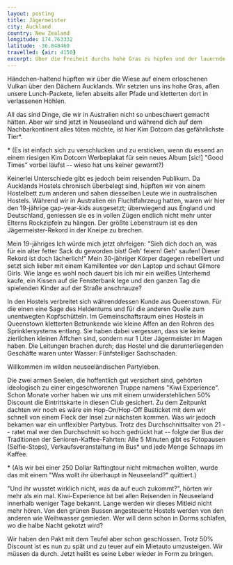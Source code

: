 ```yaml
---
layout: posting
title: Jägermeister
city: Auckland
country: New Zealand
longitude: 174.763332
latitude: -36.848460
travelled: {air: 4150}
excerpt: Über die Freiheit durchs hohe Gras zu hüpfen und der lauernde Kim Dotcom, als auch betrunkende Äffchen und die grünen Busse.
---
```


Händchen-haltend hüpften wir über die Wiese auf einem erloschenen Vulkan über den Dächern Aucklands. Wir setzten uns ins hohe Gras, aßen unsere Lunch-Packete, liefen abseits aller Pfade und kletterten dort in verlassenen Höhlen. 

All das sind Dinge, die wir in Australien nicht so unbeschwert gemacht hätten. Aber wir sind jetzt in Neuseeland und während dich auf dem Nachbarkontinent alles töten möchte, ist hier Kim Dotcom das gefährlichste Tier\*. 

\* (Es ist einfach sich zu verschlucken und zu ersticken, wenn du essend an einem riesigen Kim Dotcom Werbeplakat für sein neues Album [sic!] "Good Times" vorbei läufst -- wieso hat uns keiner gewarnt?)

Keinerlei Unterschiede gibt es jedoch beim reisenden Publikum. Da Aucklands Hostels chronisch überbelegt sind, hüpften wir von einem Hostelbett zum anderen und sahen diesselben Leute wie in australischen Hostels. Während wir in Australien ein Fluchtfahrzeug hatten, waren wir hier den 19-jährige gap-year-kids ausgesetzt; überwiegend aus England und Deutschland, geniessen sie es in vollen Zügen endlich nicht mehr unter Elterns Rockzipfeln zu hängen. Der größte Lebenstraum ist es den Jägermeister-Rekord in der Kneipe zu brechen.

Mein 19-jähriges Ich würde mich jetzt ohrfeigen: "Sieh dich doch an, was für ein alter fetter Sack du geworden bist! Geh' feiern! Geh' saufen! Dieser Rekord ist doch lächerlich!" Mein 30-jähriger Körper dagegen rebelliert und setzt sich lieber mit einem Kamillentee vor den Laptop und schaut Gilmore Girls. Wie lange es wohl noch dauert bis ich mir ein weißes Unterhemd kaufe, ein Kissen auf die Fensterbank lege und den ganzen Tag die spielenden Kinder auf der Straße anschnauze?

In den Hostels verbreitet sich währenddessen Kunde aus Queenstown. Für die einen eine Sage des Heldentums und für die anderen Quelle zum unentwegten Kopfschütteln. Im Gemeinschaftsraum eines Hostels in Queenstown kletterten Betrunkende wie kleine Affen an den Rohren des Sprinklersystems entlang. Sie haben dabei vergessen, dass sie keine zierlichen kleinen Äffchen sind, sondern nur 1 Liter Jägermeister im Magen haben. Die Leitungen brachen durch; das Hostel und die darunterliegenden Geschäfte waren unter Wasser: Fünfstelliger Sachschaden.

Willkommen im wilden neuseeländischen Partyleben.

Die zwei armen Seelen, die hoffentlich gut versichert sind, gehörten ideologisch zu einer eingeschworenen Truppe namens "Kiwi Experience". Schon Monate vorher haben wir uns mit einem unwiderstehlichen 50% Discount die Eintrittskarte in diesen Club gesichert. Zu dem Zeitpunkt dachten wir noch es wäre ein Hop-On/Hop-Off Busticket mit dem wir schnell von einem Fleck der Insel zur nächsten kommen. Was wir jedoch bekamen war ein unflexibler Partybus. Trotz des Durchschnittsalter von 21 -- ratet mal wer den Durchschnitt so hoch gedrückt hat -- folgte der Bus der Traditionen der Senioren-Kaffee-Fahrten: Alle 5 Minuten gibt es Fotopausen (Selfie-Stops), Verkaufsveranstaltung im Bus\* und jede Menge Schnaps im Kaffee.

\* (Als wir bei einer 250 Dollar Raftingtour nicht mitmachen wollten, wurde das mit einem "Was wollt ihr überhaupt in Neuseeland?" quittiert.)

 "Und ihr wusstet wirklich nicht, was da auf euch zukommt?", hörten wir mehr als ein mal. Kiwi-Experience ist bei allen Reisenden in Neuseeland innerhalb weniger Tage bekannt. Lange werden wir dieses Mitleid nicht mehr hören. Von den grünen Bussen angesteuerte Hostels werden von den anderen wie Weihwasser gemieden. Wer will denn schon in Dorms schlafen, wo die halbe Nacht gekotzt wird?

Wir haben den Pakt mit dem Teufel aber schon geschlossen. Trotz 50% Discount ist es nun zu spät und zu teuer auf ein Mietauto umzusteigen. Wir müssen da durch. Jetzt heißt es seine Leber wieder in Form zu bringen.

